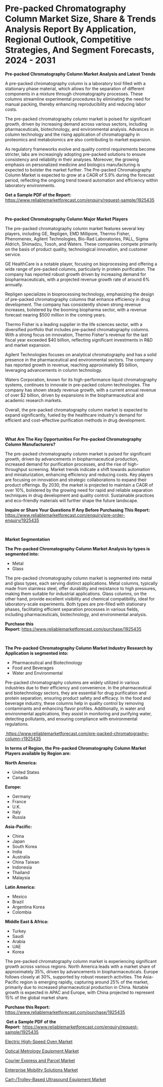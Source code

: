 <p><h1>Pre-packed Chromatography Column Market Size, Share & Trends Analysis Report By Application, Regional Outlook, Competitive Strategies, And Segment Forecasts, 2024 - 2031</h1></p><p><strong>Pre-packed Chromatography Column Market Analysis and Latest Trends</strong></p>
<p><p>A pre-packed chromatography column is a laboratory tool filled with a stationary phase material, which allows for the separation of different components in a mixture through chromatography processes. These columns streamline experimental procedures by eliminating the need for manual packing, thereby enhancing reproducibility and reducing labor costs. </p><p>The pre-packed chromatography column market is poised for significant growth, driven by increasing demand across various sectors, including pharmaceuticals, biotechnology, and environmental analysis. Advances in column technology and the rising application of chromatography in proteomics and metabolomics are also contributing to market expansion. </p><p>As regulatory frameworks evolve and quality control requirements become stricter, labs are increasingly adopting pre-packed solutions to ensure consistency and reliability in their analyses. Moreover, the growing emphasis on personalized medicine and biologics manufacturing is expected to bolster the market further. The Pre-packed Chromatography Column Market is expected to grow at a CAGR of 5.9% during the forecast period, reflecting the ongoing trend toward automation and efficiency within laboratory environments.</p></p>
<p><strong>Get a Sample PDF of the Report:&nbsp;</strong> <a href="https://www.reliablemarketforecast.com/enquiry/request-sample/1925435?utm_campaign=1169&utm_medium=2&utm_source=Github&utm_content=ia&utm_term=24102024&utm_id=pre-packed-chromatography-column">https://www.reliablemarketforecast.com/enquiry/request-sample/1925435</a></p>
<p>&nbsp;</p>
<p><strong>Pre-packed Chromatography Column Major Market Players</strong></p>
<p><p>The pre-packed chromatography column market features several key players, including GE, Repligen, EMD Millipore, Thermo Fisher, Phenomenex, Agilent Technologies, Bio-Rad Laboratories, PALL, Sigma Aldrich, Shimadzu, Tosoh, and Waters. These companies compete primarily on the basis of product quality, technological innovation, and customer service.</p><p>GE HealthCare is a notable player, focusing on bioprocessing and offering a wide range of pre-packed columns, particularly in protein purification. The company has reported robust growth driven by increasing demand for biopharmaceuticals, with a projected revenue growth rate of around 6% annually.</p><p>Repligen specializes in bioprocessing technology, emphasizing the design of pre-packed chromatography columns that enhance efficiency in drug development. The company has consistently shown strong revenue increases, bolstered by the booming biopharma sector, with a revenue forecast nearing $500 million in the coming years.</p><p>Thermo Fisher is a leading supplier in the life sciences sector, with a diversified portfolio that includes pre-packed chromatography columns. With a strong focus on innovation, Thermo Fisher's revenue for the last fiscal year exceeded $40 billion, reflecting significant investments in R&D and market expansion.</p><p>Agilent Technologies focuses on analytical chromatography and has a solid presence in the pharmaceutical and environmental sectors. The company has reported growth in revenue, reaching approximately $5 billion, leveraging advancements in column technology.</p><p>Waters Corporation, known for its high-performance liquid chromatography systems, continues to innovate in pre-packed column technologies. The company has shown steady revenue growth, with a current annual revenue of over $2 billion, driven by expansions in the biopharmaceutical and academic research markets.</p><p>Overall, the pre-packed chromatography column market is expected to expand significantly, fueled by the healthcare industry's demand for efficient and cost-effective purification methods in drug development.</p></p>
<p>&nbsp;</p>
<p><strong>What Are The Key Opportunities For Pre-packed Chromatography Column Manufacturers?</strong></p>
<p><p>The pre-packed chromatography column market is poised for significant growth, driven by advancements in biopharmaceutical production, increased demand for purification processes, and the rise of high-throughput screening. Market trends indicate a shift towards automation and miniaturization, enhancing efficiency and reducing costs. Key players are focusing on innovation and strategic collaborations to expand their product offerings. By 2030, the market is projected to maintain a CAGR of over 10%, bolstered by the growing need for rapid and reliable separation techniques in drug development and quality control. Sustainable practices and eco-friendly materials will further shape the future landscape.</p></p>
<p><strong>Inquire or Share Your Questions If Any Before Purchasing This Report:</strong> <a href="https://www.reliablemarketforecast.com/enquiry/pre-order-enquiry/1925435?utm_campaign=1169&utm_medium=2&utm_source=Github&utm_content=ia&utm_term=24102024&utm_id=pre-packed-chromatography-column">https://www.reliablemarketforecast.com/enquiry/pre-order-enquiry/1925435</a></p>
<p>&nbsp;</p>
<p><strong>Market Segmentation</strong></p>
<p><strong>The Pre-packed Chromatography Column Market Analysis by types is segmented into:</strong></p>
<p><ul><li>Metal</li><li>Glass</li></ul></p>
<p><p>The pre-packed chromatography column market is segmented into metal and glass types, each serving distinct applications. Metal columns, typically made from stainless steel, offer durability and resistance to high pressures, making them suitable for industrial applications. Glass columns, on the other hand, provide excellent visibility and chemical compatibility, ideal for laboratory-scale experiments. Both types are pre-filled with stationary phases, facilitating efficient separation processes in various fields, including pharmaceuticals, biotechnology, and environmental analysis.</p></p>
<p><strong>Purchase this Report:&nbsp;</strong><a href="https://www.reliablemarketforecast.com/purchase/1925435?utm_campaign=1169&utm_medium=2&utm_source=Github&utm_content=ia&utm_term=24102024&utm_id=pre-packed-chromatography-column">https://www.reliablemarketforecast.com/purchase/1925435</a></p>
<p>&nbsp;</p>
<p><strong>The Pre-packed Chromatography Column Market Industry Research by Application is segmented into:</strong></p>
<p><ul><li>Pharmaceutical and Biotechnology</li><li>Food and Beverages</li><li>Water and Environmental</li></ul></p>
<p><p>Pre-packed chromatography columns are widely utilized in various industries due to their efficiency and convenience. In the pharmaceutical and biotechnology sectors, they are essential for drug purification and protein separation, ensuring product safety and efficacy. In the food and beverage industry, these columns help in quality control by removing contaminants and enhancing flavor profiles. Additionally, in water and environmental applications, they assist in monitoring and purifying water, detecting pollutants, and ensuring compliance with environmental regulations.</p></p>
<p><a href="https://www.reliablemarketforecast.com/pre-packed-chromatography-column-r1925435?utm_campaign=1169&utm_medium=2&utm_source=Github&utm_content=ia&utm_term=24102024&utm_id=pre-packed-chromatography-column">&nbsp;https://www.reliablemarketforecast.com/pre-packed-chromatography-column-r1925435</a></p>
<p><strong>In terms of Region, the Pre-packed Chromatography Column Market Players available by Region are:</strong></p>
<p>
    <p> <strong> North America: </strong>
        <ul>
            <li>United States</li>
            <li>Canada</li>
        </ul>
        </p> 
    <p> <strong> Europe: </strong>
        <ul>
            <li>Germany</li>
            <li>France</li>
            <li>U.K.</li>
            <li>Italy</li>
            <li>Russia</li>
        </ul>
        </p> 
    <p> <strong> Asia-Pacific: </strong>
        <ul>
            <li>China</li>
            <li>Japan</li>
            <li>South Korea</li>
            <li>India</li>
            <li>Australia</li>
            <li>China Taiwan</li>
            <li>Indonesia</li>
            <li>Thailand</li>
            <li>Malaysia</li>
        </ul>
        </p> 
    <p> <strong> Latin America: </strong>
        <ul>
            <li>Mexico</li>
            <li>Brazil</li>
            <li>Argentina Korea</li>
            <li>Colombia</li>
        </ul>
        </p> 
    <p> <strong> Middle East & Africa: </strong>
        <ul>
            <li>Turkey</li>
            <li>Saudi</li>
            <li>Arabia</li>
            <li>UAE</li>
            <li>Korea</li>
        </ul>
    </p>
    </p>
<p><p>The pre-packed chromatography column market is experiencing significant growth across various regions. North America leads with a market share of approximately 35%, driven by advancements in biopharmaceuticals. Europe follows closely at 30%, supported by robust research activities. The Asia-Pacific region is emerging rapidly, capturing around 25% of the market, primarily due to increased pharmaceutical production in China. Notable growth is expected in APAC and Europe, with China projected to represent 15% of the global market share.</p></p>
<p><strong>Purchase this Report: </strong><a href="https://www.reliablemarketforecast.com/purchase/1925435?utm_campaign=1169&utm_medium=2&utm_source=Github&utm_content=ia&utm_term=24102024&utm_id=pre-packed-chromatography-column">https://www.reliablemarketforecast.com/purchase/1925435</a></p>
<p>&nbsp;<strong>Get a Sample PDF of the Report:&nbsp;&nbsp;</strong><a href="https://www.reliablemarketforecast.com/enquiry/request-sample/1925435?utm_campaign=1169&utm_medium=2&utm_source=Github&utm_content=ia&utm_term=24102024&utm_id=pre-packed-chromatography-column">https://www.reliablemarketforecast.com/enquiry/request-sample/1925435</a></p>
<p><strong></strong></p>
<p><p><a href="https://github.com/bailee2qhthar/Market-Research-Report-List-1/blob/main/electric-high-speed-oven-market.md?utm_campaign=1169&utm_medium=2&utm_source=Github&utm_content=ia&utm_term=24102024&utm_id=pre-packed-chromatography-column">Electric High-Speed Oven Market</a></p><p><a href="https://issuu.com/reportprime-2/docs/optical-metrology-equipment-market-_5d3498fb849f93?utm_campaign=1169&utm_medium=2&utm_source=Github&utm_content=ia&utm_term=24102024&utm_id=pre-packed-chromatography-column">Optical Metrology Equipment Market</a></p><p><a href="https://www.linkedin.com/pulse/courier-express-parcel-market-global-share-ranking-overall-ydh3e?utm_campaign=1169&utm_medium=2&utm_source=Github&utm_content=ia&utm_term=24102024&utm_id=pre-packed-chromatography-column">Courier Express and Parcel Market</a></p><p><a href="https://www.linkedin.com/pulse/strategic-insights-global-enterprise-mobility-solutions-market-4utwe?utm_campaign=1169&utm_medium=2&utm_source=Github&utm_content=ia&utm_term=24102024&utm_id=pre-packed-chromatography-column">Enterprise Mobility Solutions Market</a></p><p><a href="https://github.com/brittroma9i/Market-Research-Report-List-1/blob/main/cart-trolley-based-ultrasound-equipment-market.md?utm_campaign=1169&utm_medium=2&utm_source=Github&utm_content=ia&utm_term=24102024&utm_id=pre-packed-chromatography-column">Cart-/Trolley-Based Ultrasound Equipment Market</a></p></p>